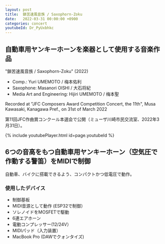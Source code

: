 ```yaml
---
layout: post
title:  鎖苦速風音族 / Saxophorn-Zoku
date:   2022-03-31 00:00:00 +0900
categories: concert
youtubeId: Dr_PyUxbhkc
---
```


## 自動車用ヤンキーホーンを楽器として使用する音楽作品

"鎖苦速風音族 / Saxophorn-Zoku" (2022)  

- Comp.: Yuri UMEMOTO / 梅本佑利
- Saxophone: Masanori OISHI / 大石将紀
- Media Art and Engineering: Hijiri UMEMOTO / 梅本聖

Recorded at "JFC Composers Award Competition Concert, the 11th", Musa Kawasaki, Kanagawa Pref., on 31st of March 2022

第11回JFC作曲賞コンクール本選会で公開（ミューザ川崎市民交流室、2022年3月31日）。

{% include youtubePlayer.html id=page.youtubeId %}



## 6つの音高をもつ自動車用ヤンキーホーン（空気圧で作動する警笛）をMIDIで制御

自動車、バイクに搭載できるよう、コンパクトかつ低電圧で動作。

### 使用したデバイス
- 制御基板 
 - MIDI音源として動作 (ESP32で制御）
 - ソレノイドをMOSFETで駆動
- 6連エアホーン
- 電動コンプレッサー(12/24V）
- MIDIパッド（入力装置）
- MacBook Pro (DAWでクォンタイズ)


